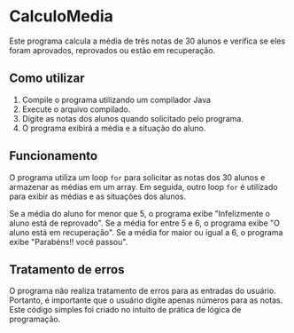 # CalculoMedia

Este programa calcula a média de três notas de 30 alunos e verifica se eles foram aprovados, reprovados ou estão em recuperação.

## Como utilizar

1. Compile o programa utilizando um compilador Java
2. Execute o arquivo compilado.
3. Digite as notas dos alunos quando solicitado pelo programa.
4. O programa exibirá a média e a situação do aluno.

## Funcionamento

O programa utiliza um loop `for` para solicitar as notas dos 30 alunos e armazenar as médias em um array. 
Em seguida, outro loop `for` é utilizado para exibir as médias e as situações dos alunos.

Se a média do aluno for menor que 5, o programa exibe "Infelizmente o aluno está de reprovado". 
Se a média for entre 5 e 6, o programa exibe "O aluno está em recuperação". Se a média for maior ou igual a 6, o programa exibe "Parabéns!! você passou".

## Tratamento de erros

O programa não realiza tratamento de erros para as entradas do usuário. Portanto, é importante que o usuário digite apenas números para as notas.
Este código simples foi criado no intuito de prática de lógica de programação.
